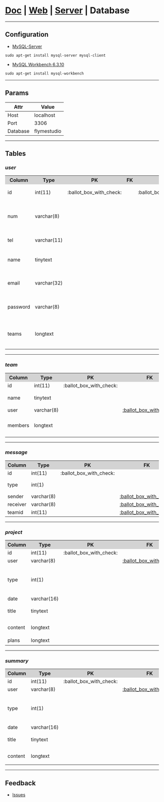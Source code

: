 # [Doc](https://github.com/FlymeStudio/FlymeStudio-Doc/blob/master/README.md) | [Web](https://github.com/FlymeStudio/FlymeStudio-Web/blob/master/README.md) | [Server](https://github.com/FlymeStudio/FlymeStudio-Server/blob/master/README.md) | Database

---
## Configuration

- [MySQL-Server](https://dev.mysql.com/downloads/mysql/)
```
sudo apt-get install mysql-server mysql-client
```

- [MySQL Workbench 6.3.10](https://dev.mysql.com/downloads/workbench/)
```
sudo apt-get install mysql-workbench
```

---
## Params

| Attr     | Value       |
| -------- | ----------- |
| Host     | localhost   |
| Port     | 3306        |
| Database | flymestudio |

---
## Tables

### *user*

<table>
  <tr>
    <th width=15%, bgcolor=lightgrey>Column</th>
    <th width=15%, bgcolor=lightgrey>Type</th>
    <th width=10% , bgcolor=lightgrey>PK</th>
    <th width=10% , bgcolor=lightgrey>FK</th>
    <th width=10% , bgcolor=lightgrey>AI</th>
    <th width=10% , bgcolor=lightgrey>NN</th>
    <th width=30% , bgcolor=lightgrey>Note</th>
  </tr>
  <tr>
    <td id="user_id">id</td>
    <td>int(11)</td>
    <td>:ballot_box_with_check:</td>
    <td></td>
    <td>:ballot_box_with_check:</td>
    <td>:ballot_box_with_check:</td>
    <td>固定11位</td>
  </tr>
  <tr>
    <td>num</td>
    <td>varchar(8)</td>
    <td></td>
    <td></td>
    <td></td>
    <td>:ballot_box_with_check:</td>
    <td>最大8位数字字符</td>
  </tr>
  <tr>
    <td id="user_tel">tel</td>
    <td>varchar(11)</td>
    <td></td>
    <td></td>
    <td></td>
    <td>:ballot_box_with_check:</td>
    <td>固定11位</td>
  </tr>
  <tr>
    <td>name</td>
    <td>tinytext</td>
    <td></td>
    <td></td>
    <td></td>
    <td>:ballot_box_with_check:</td>
    <td>2-4位中文</td>
  </tr>
  <tr>
    <td>email</td>
    <td>varchar(32)</td>
    <td></td>
    <td></td>
    <td></td>
    <td>:ballot_box_with_check:</td>
    <td>最大32位字符</td>
  </tr>
  <tr>
    <td>password</td>
    <td>varchar(8)</td>
    <td></td>
    <td></td>
    <td></td>
    <td>:ballot_box_with_check:</td>
    <td>最大8位字符</td>
  </tr>
  <tr>
    <td>teams</td>
    <td>longtext</td>
    <td></td>
    <td></td>
    <td></td>
    <td></td>
    <td>JSON数组字符串</td>
  </tr>
</table>

** **
### *team*

<table>
  <tr>
    <th width=15%, bgcolor=lightgrey>Column</th>
    <th width=15%, bgcolor=lightgrey>Type</th>
    <th width=10% , bgcolor=lightgrey>PK</th>
    <th width=10% , bgcolor=lightgrey>FK</th>
    <th width=10% , bgcolor=lightgrey>AI</th>
    <th width=10% , bgcolor=lightgrey>NN</th>
    <th width=30% , bgcolor=lightgrey>Note</th>
  </tr>
  <tr>
    <td id="team_id">id</td>
    <td>int(11)</td>
    <td>:ballot_box_with_check:</td>
    <td></td>
    <td>:ballot_box_with_check:</td>
    <td>:ballot_box_with_check:</td>
    <td></td>
  </tr>
  <tr>
    <td>name</td>
    <td>tinytext</td>
    <td></td>
    <td></td>
    <td></td>
    <td>:ballot_box_with_check:</td>
    <td>最大8位汉字</td>
  </tr>
  <tr>
    <td>user</td>
    <td>varchar(8)</td>
    <td></td>
    <td><a href="#user_id">:ballot_box_with_check:</a></td>
    <td></td>
    <td>:ballot_box_with_check:</td>
    <td>user.id</td>
  </tr>
  <tr>
    <td>members</td>
    <td>longtext</td>
    <td></td>
    <td></td>
    <td></td>
    <td>:ballot_box_with_check:</td>
    <td>JSON数组字符串</td>
  </tr>
</table>

** **
### *message*

<table>
  <tr>
    <th width=15%, bgcolor=lightgrey>Column</th>
    <th width=15%, bgcolor=lightgrey>Type</th>
    <th width=10% , bgcolor=lightgrey>PK</th>
    <th width=10% , bgcolor=lightgrey>FK</th>
    <th width=10% , bgcolor=lightgrey>AI</th>
    <th width=10% , bgcolor=lightgrey>NN</th>
    <th width=30% , bgcolor=lightgrey>Note</th>
  </tr>
  <tr>
    <td>id</td>
    <td>int(11)</td>
    <td>:ballot_box_with_check:</td>
    <td></td>
    <td>:ballot_box_with_check:</td>
    <td>:ballot_box_with_check:</td>
    <td></td>
  </tr>
  <tr>
    <td>type</td>
    <td>int(1)</td>
    <td></td>
    <td></td>
    <td></td>
    <td>:ballot_box_with_check:</td>
    <td>1=invite；2=apply</td>
  </tr>
  <tr>
    <td>sender</td>
    <td>varchar(8)</td>
    <td></td>
    <td><a href="#user_id">:ballot_box_with_check:</a></td>
    <td></td>
    <td>:ballot_box_with_check:</td>
    <td>user.id</td>
  </tr>
  <tr>
    <td>receiver</td>
    <td>varchar(8)</td>
    <td></td>
    <td><a href="#user_id">:ballot_box_with_check:</a></td>
    <td></td>
    <td>:ballot_box_with_check:</td>
    <td>user.id</td>
  </tr>
  <tr>
    <td>teamid</td>
    <td>int(11)</td>
    <td></td>
    <td><a href="#team_id">:ballot_box_with_check:</a></td>
    <td></td>
    <td>:ballot_box_with_check:</td>
    <td>team.id</td>
  </tr>
</table>

** **
### *project*

<table>
  <tr>
    <th width=15%, bgcolor=lightgrey>Column</th>
    <th width=15%, bgcolor=lightgrey>Type</th>
    <th width=10% , bgcolor=lightgrey>PK</th>
    <th width=10% , bgcolor=lightgrey>FK</th>
    <th width=10% , bgcolor=lightgrey>AI</th>
    <th width=10% , bgcolor=lightgrey>NN</th>
    <th width=30% , bgcolor=lightgrey>Note</th>
  </tr>
  <tr>
    <td>id</td>
    <td>int(11)</td>
    <td>:ballot_box_with_check:</td>
    <td></td>
    <td>:ballot_box_with_check:</td>
    <td>:ballot_box_with_check:</td>
    <td></td>
  </tr>
  <tr>
    <td>user</td>
    <td>varchar(8)</td>
    <td></td>
    <td><a href="#user_id">:ballot_box_with_check:</a></td>
    <td></td>
    <td>:ballot_box_with_check:</td>
    <td>user.id</td>
  </tr>
  <tr>
    <td>type</td>
    <td>int(1)</td>
    <td></td>
    <td></td>
    <td></td>
    <td>:ballot_box_with_check:</td>
    <td>1=Yearly；2=Monthly；3=Weekly；4=Daily</td>
  </tr>
  <tr>
    <td>date</td>
    <td>varchar(16)</td>
    <td></td>
    <td></td>
    <td></td>
    <td>:ballot_box_with_check:</td>
    <td></td>
  </tr>
  <tr>
    <td>title</td>
    <td>tinytext</td>
    <td></td>
    <td></td>
    <td></td>
    <td>:ballot_box_with_check:</td>
    <td>最大16为字符</td>
  </tr>
  <tr>
    <td>content</td>
    <td>longtext</td>
    <td></td>
    <td></td>
    <td></td>
    <td>:ballot_box_with_check:</td>
    <td>Markdown内容</td>
  </tr>
  <tr>
    <td>plans</td>
    <td>longtext</td>
    <td></td>
    <td></td>
    <td></td>
    <td></td>
    <td>JSON字符串</td>
  </tr>
</table>

** **
### *summary*

<table>
  <tr>
    <th width=15%, bgcolor=lightgrey>Column</th>
    <th width=15%, bgcolor=lightgrey>Type</th>
    <th width=10% , bgcolor=lightgrey>PK</th>
    <th width=10% , bgcolor=lightgrey>FK</th>
    <th width=10% , bgcolor=lightgrey>AI</th>
    <th width=10% , bgcolor=lightgrey>NN</th>
    <th width=30% , bgcolor=lightgrey>Note</th>
  </tr>
  <tr>
    <td>id</td>
    <td>int(11)</td>
    <td>:ballot_box_with_check:</td>
    <td></td>
    <td>:ballot_box_with_check:</td>
    <td>:ballot_box_with_check:</td>
    <td></td>
  </tr>
  <tr>
    <td>user</td>
    <td>varchar(8)</td>
    <td></td>
    <td><a href="#user_id">:ballot_box_with_check:</a></td>
    <td></td>
    <td>:ballot_box_with_check:</td>
    <td>user.id</td>
  </tr>
  <tr>
    <td>type</td>
    <td>int(1)</td>
    <td></td>
    <td></td>
    <td></td>
    <td>:ballot_box_with_check:</td>
    <td>1=Yearly；2=Monthly；3=Weekly；4=Daily</td>
  </tr>
  <tr>
    <td>date</td>
    <td>varchar(16)</td>
    <td></td>
    <td></td>
    <td></td>
    <td>:ballot_box_with_check:</td>
    <td></td>
  </tr>
  <tr>
    <td>title</td>
    <td>tinytext</td>
    <td></td>
    <td></td>
    <td></td>
    <td>:ballot_box_with_check:</td>
    <td>最大16为字符</td>
  </tr>
  <tr>
    <td>content</td>
    <td>longtext</td>
    <td></td>
    <td></td>
    <td></td>
    <td>:ballot_box_with_check:</td>
    <td>Markdown内容</td>
  </tr>
</table>

---
## Feedback

- [Issues](https://github.com/FlymeStudio/FlymeStudio-Database/issues)
